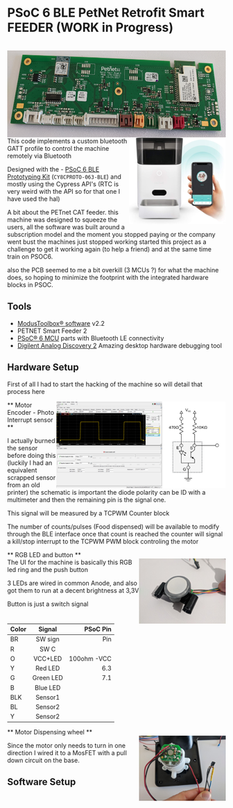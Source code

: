 # PSoC 6 BLE PetNet Retrofit Smart FEEDER (WORK in Progress)  
\
<img align="right"  height="200" src="images/fig1d.jpg">
<img align="right"  height="200" src="images/fig1e.jpg">
This code implements a custom bluetooth GATT profile to control the machine remotely via Bluetooth

Designed with the - [PSoC 6 BLE Prototyping Kit](https://www.cypress.com/CY8CPROTO-063-BLE) (`CY8CPROTO-063-BLE`)
 and mostly using the Cypress API's (RTC is very weird with the API so for that one I have used the hal)


A bit about the PETnet CAT feeder.
this machine was designed to squeeze the users, all the software was built around a subscription model and the moment you stopped paying or the company went bust the machines just stopped working
started this project as a challenge to get it working again (to help a friend) and at the same time train on PSOC6.

also the PCB seemed to me a bit overkill (3 MCUs ?) for what the machine does, so hoping to minimize the footprint with the integrated hardware blocks in PSOC.


## Tools

- [ModusToolbox® software](https://www.cypress.com/products/modustoolbox-software-environment) v2.2
- PETNET Smart Feeder 2 
- [PSoC® 6 MCU](http://www.cypress.com/PSoC6) parts with Bluetooth LE connectivity
- [Digilent Analog Discovery 2](https://store.digilentinc.com/analog-discovery-2-100msps-usb-oscilloscope-logic-analyzer-and-variable-power-supply/) Amazing desktop hardware debugging tool


## Hardware Setup

First of all I had to start the hacking of the machine so will detail that process here


<img align="right"  height="200" src="images/fig1.png">
<img align="right"  height="200" src="images/fig1a.png">

** Motor Encoder - Photo Interrupt sensor **  

I actually burned the sensor before doing this (luckily I had an equivalent scrapped sensor from an old printer)
the schematic is important the diode polarity can be ID with a multimeter and then the remaining pin is the signal one.

This signal will be measured by a TCPWM Counter block 

The number of counts/pulses (Food dispensed) will be available to modify through the BLE interface
once that count is reached the counter will signal a kill/stop interrupt to the TCPWM PWM block controling the motor   


** RGB LED and button **  
<img align="right"  height="150" src="images/fig1f.jpg">
The UI for the machine is basically this RGB led ring and the push button

3 LEDs are wired in common Anode, and also got them to run at a decent brightness at 3,3V

Button is just a switch signal

Color 	| Signal 	|PSoC Pin
 ------ |:---------:| -----: 
BR		|	SW sign	|Pin	
R		|SW C		|		
O		|VCC+LED	|100ohm -VCC
Y		|Red LED 	|6.3
G		|Green LED	|7.1
B		|Blue LED	|	
BLK		|Sensor1	|	
BL		|Sensor2	|	
Y		|Sensor2	|	

** Motor Dispensing wheel **  
<img align="right"  height="150" src="images/fig1b.jpg">

Since the motor only needs to turn in one direction I wired it to a MosFET with a pull down circuit on the base.
 

## Software Setup


